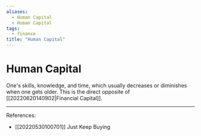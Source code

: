 ```yaml
---
aliases:
  - Human Capital
  - Human Capital
tags:
  - finance
title: "Human Capital"
---
```


# Human Capital

One's skills, knowledge, and time, which usually decreases or diminishes when one gets older. This is the direct opposite of [[20220620140902|Financial Capital]].

---
References:
- [[20220530100701]] Just Keep Buying